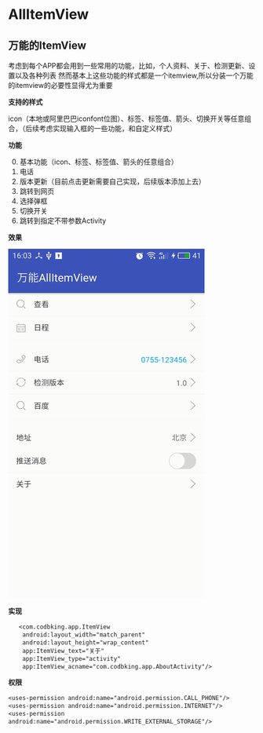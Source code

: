 # AllItemView
## 万能的ItemView ##

考虑到每个APP都会用到一些常用的功能，比如，个人资料、关于、检测更新、设置以及各种列表
然而基本上这些功能的样式都是一个itemview,所以分装一个万能的itemview的必要性显得尤为重要

**支持的样式**

  icon（本地或阿里巴巴iconfont位图）、标签、标签值、箭头、切换开关等任意组合，（后续考虑实现输入框的一些功能，和自定义样式）

**功能**

  0.  基本功能（icon、标签、标签值、箭头的任意组合）
  1.  电话
  2.  版本更新（目前点击更新需要自己实现，后续版本添加上去）
  3.  跳转到网页
  4.  选择弹框
  5.  切换开关
  6.  跳转到指定不带参数Activity

**效果**

![Alt text](my.gif)



**实现**

       <com.codbking.app.ItemView
        android:layout_width="match_parent"
        android:layout_height="wrap_content"
        app:ItemView_text="关于"
        app:ItemView_type="activity"
        app:ItemView_acname="com.codbking.app.AboutActivity"/>

>


**权限**

    <uses-permission android:name="android.permission.CALL_PHONE"/>
    <uses-permission android:name="android.permission.INTERNET"/>
    <uses-permission android:name="android.permission.WRITE_EXTERNAL_STORAGE"/>
>




